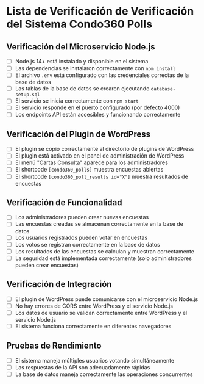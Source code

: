 # Lista de Verificación de Verificación del Sistema Condo360 Polls

## Verificación del Microservicio Node.js

- [ ] Node.js 14+ está instalado y disponible en el sistema
- [ ] Las dependencias se instalaron correctamente con `npm install`
- [ ] El archivo `.env` está configurado con las credenciales correctas de la base de datos
- [ ] Las tablas de la base de datos se crearon ejecutando `database-setup.sql`
- [ ] El servicio se inicia correctamente con `npm start`
- [ ] El servicio responde en el puerto configurado (por defecto 4000)
- [ ] Los endpoints API están accesibles y funcionando correctamente

## Verificación del Plugin de WordPress

- [ ] El plugin se copió correctamente al directorio de plugins de WordPress
- [ ] El plugin está activado en el panel de administración de WordPress
- [ ] El menú "Cartas Consulta" aparece para los administradores
- [ ] El shortcode `[condo360_polls]` muestra encuestas abiertas
- [ ] El shortcode `[condo360_poll_results id="X"]` muestra resultados de encuestas

## Verificación de Funcionalidad

- [ ] Los administradores pueden crear nuevas encuestas
- [ ] Las encuestas creadas se almacenan correctamente en la base de datos
- [ ] Los usuarios registrados pueden votar en encuestas
- [ ] Los votos se registran correctamente en la base de datos
- [ ] Los resultados de las encuestas se calculan y muestran correctamente
- [ ] La seguridad está implementada correctamente (solo administradores pueden crear encuestas)

## Verificación de Integración

- [ ] El plugin de WordPress puede comunicarse con el microservicio Node.js
- [ ] No hay errores de CORS entre WordPress y el servicio Node.js
- [ ] Los datos de usuario se validan correctamente entre WordPress y el servicio Node.js
- [ ] El sistema funciona correctamente en diferentes navegadores

## Pruebas de Rendimiento

- [ ] El sistema maneja múltiples usuarios votando simultáneamente
- [ ] Las respuestas de la API son adecuadamente rápidas
- [ ] La base de datos maneja correctamente las operaciones concurrentes